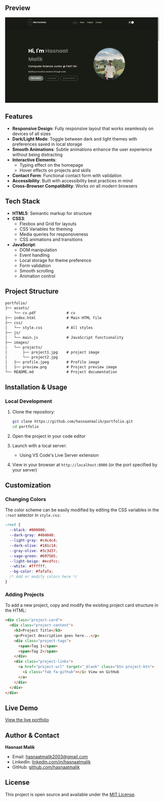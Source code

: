 ## Preview

![Project Preview](images/preview.png)

## Features

- **Responsive Design**: Fully responsive layout that works seamlessly on devices of all sizes
- **Dark/Light Mode**: Toggle between dark and light themes with preferences saved in local storage
- **Smooth Animations**: Subtle animations enhance the user experience without being distracting
- **Interactive Elements**:
  - Typing effect on the homepage
  - Hover effects on projects and skills
- **Contact Form**: Functional contact form with validation
- **Accessibility**: Built with accessibility best practices in mind
- **Cross-Browser Compatibility**: Works on all modern browsers

## Tech Stack

- **HTML5**: Semantic markup for structure
- **CSS3**:
  - Flexbox and Grid for layouts
  - CSS Variables for theming
  - Media queries for responsiveness
  - CSS animations and transitions
- **JavaScript**:
  - DOM manipulation
  - Event handling
  - Local storage for theme preference
  - Form validation
  - Smooth scrolling
  - Animation control

## Project Structure

```
portfolio/
├── assets/
    └── cv.pdf              # cv
├── index.html              # Main HTML file
├── css/
│   └── style.css           # All styles
├── js/
│   └── main.js             # JavaScript functionality
├── images/
│   └── projects/
│       ├── project1.jpg    # project image
│       └── project2.jpg
│   ├── profile.jpeg        # Profile image
│   ├── preview.png         # Project preview image
└── README.md               # Project documentation
```

## Installation & Usage

### Local Development

1. Clone the repository:

   ```bash
   git clone https://github.com/hasnaatmalik/portfolio.git
   cd portfolio
   ```

2. Open the project in your code editor
3. Launch with a local server:

   - Using VS Code's Live Server extension

4. View in your browser at `http://localhost:8000` (or the port specified by your server)

## Customization

### Changing Colors

The color scheme can be easily modified by editing the CSS variables in the `:root` selector in `style.css`:

```css
:root {
  --black: #000000;
  --dark-gray: #404040;
  --light-gray: #c4c4c4;
  --dark-olive: #181c14;
  --gray-olive: #3c3d37;
  --sage-green: #697565;
  --light-beige: #ecdfcc;
  --white: #ffffff;
  --bg-color: #fafafa;
  /* Add or modify colors here */
}
```

### Adding Projects

To add a new project, copy and modify the existing project card structure in the HTML:

```html
<div class="project-card">
  <div class="project-content">
    <h3>Project Title</h3>
    <p>Project description goes here...</p>
    <div class="project-tags">
      <span>Tag 1</span>
      <span>Tag 2</span>
    </div>
    <div class="project-links">
      <a href="project-url" target="_blank" class="btn project-btn">
        <i class="fab fa-github"></i> View on GitHub
      </a>
    </div>
  </div>
</div>
```

## Live Demo

[View the live portfolio](https://hasnaatmalik.github.io/portfolio/)

## Author & Contact

**Hasnaat Malik**

- Email: [hasnaatmalik2003@gmail.com](mailto:hasnaatmalik2003@gmail.com)
- LinkedIn: [linkedin.com/in/hasnaatmalik](https://www.linkedin.com/in/hasnaatmalik/)
- GitHub: [github.com/hasnaatmalik](https://github.com/hasnaatmalik)

## License

This project is open source and available under the [MIT License](LICENSE).
